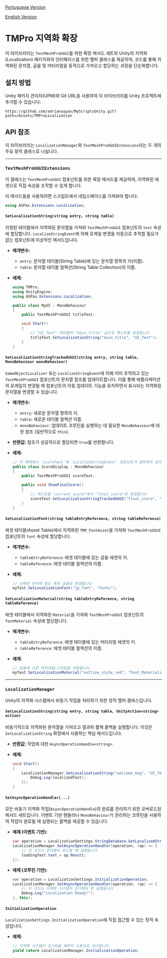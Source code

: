 [Portuguese Version](./README.md)

[English Version](./Documentation~/README.en-US.md)

# TMPro 지역화 확장

이 라이브러리는 `TextMeshProUGUI`를 위한 확장 메서드 세트와 Unity의 지역화(Localization) 패키지와의 인터페이스를 위한 헬퍼 클래스를 제공하여, 코드를 통해 지역화된 문자열, 글꼴 및 머티리얼을 동적으로 가져오고 할당하는 과정을 단순화합니다.

## 설치 방법

Unity 패키지 관리자(UPM)와 Git URL을 사용하여 이 라이브러리를 Unity 프로젝트에 추가할 수 있습니다:

```
https://github.com/adrianuspax/MyScriptsUnity.git?path=/Assets/TMProLocalization
```

## API 참조

이 라이브러리는 `LocalizationManager`와 `TextMeshProUGUIExtensions`라는 두 개의 주요 정적 클래스로 나뉩니다.

---

### `TextMeshProUGUIExtensions`

이 클래스는 `TextMeshProUGUI` 컴포넌트를 위한 확장 메서드를 제공하여, 지역화된 에셋으로 직접 속성을 조작할 수 있게 합니다.

이 메서드들을 사용하려면 스크립트에서 네임스페이스를 가져와야 합니다:
```csharp
using ASPax.Extensions.Localization;
```

#### **`SetLocalizationString(string entry, string table)`**
지정된 테이블에서 지역화된 문자열을 가져와 `TextMeshProUGUI` 컴포넌트의 `text` 속성에 할당합니다. `LocalizeStringEvent`에 의해 로케일 변경을 자동으로 추적할 필요가 없는 컴포넌트에 이상적인 메서드입니다.

*   **매개변수:**
    *   `entry`: 문자열 테이블(String Table)에 있는 문자열 항목의 키(이름).
    *   `table`: 문자열 테이블 컬렉션(String Table Collection)의 이름.

*   **예제:**
    ```csharp
    using TMPro;
    using UnityEngine;
    using ASPax.Extensions.Localization;

    public class MyUI : MonoBehaviour
    {
        public TextMeshProUGUI titleText;

        void Start()
        {
            // "UI_Text" 테이블의 "main_title" 값으로 텍스트를 설정합니다
            titleText.SetLocalizationString("main_title", "UI_Text");
        }
    }
    ```

#### **`SetLocalizationStringTrackedUGUI(string entry, string table, MonoBehaviour monoBehaviour)`**
`GameObjectLocalizer` 또는 `LocalizeStringEvent`에 의해 이미 추적되고 있는 `TextMeshProUGUI` 컴포넌트의 문자열 참조를 업데이트합니다. 이를 통해 애플리케이션의 로케일이 변경될 때 컴포넌트의 자동 업데이트 기능을 유지하면서 표시되는 지역화된 문자열을 변경할 수 있습니다.

*   **매개변수:**
    *   `entry`: 새로운 문자열 항목의 키.
    *   `table`: 새로운 테이블 컬렉션 이름.
    *   `monoBehaviour`: 업데이트 코루틴을 실행하는 데 필요한 `MonoBehaviour`에 대한 참조 (일반적으로 `this`).

*   **반환값:** 참조가 성공적으로 할당되면 `true`를 반환합니다.

*   **예제:**
    ```csharp
    // 이 예제에서 `scoreText`에 `LocalizeStringEvent` 컴포넌트가 첨부되어 있다고 가정합니다.
    public class ScoreDisplay : MonoBehaviour
    {
        public TextMeshProUGUI scoreText;

        public void ShowFinalScore()
        {
            // 텍스트를 "current_score"에서 "final_score"로 변경합니다
            scoreText.SetLocalizationStringTrackedUGUI("final_score", "UI_Text", this);
        }
    }
    ```

#### **`SetLocalizationFont(string tableEntryReference, string tableReference)`**
에셋 테이블(Asset Table)에서 지역화된 `TMP_FontAsset`을 가져와 `TextMeshProUGUI` 컴포넌트의 `font` 속성에 할당합니다.

*   **매개변수:**
    *   `tableEntryReference`: 에셋 테이블에 있는 글꼴 에셋의 키.
    *   `tableReference`: 에셋 테이블 컬렉션의 이름.

*   **예제:**
    ```csharp
    // 선택된 언어에 맞는 특정 글꼴로 변경합니다
    myText.SetLocalizationFont("jp_font", "Fonts");
    ```

#### **`SetLocalizationMaterial(string tableEntryReference, string tableReference)`**
에셋 테이블에서 지역화된 `Material`을 가져와 `TextMeshProUGUI` 컴포넌트의 `fontMaterial` 속성에 할당합니다.

*   **매개변수:**
    *   `tableEntryReference`: 에셋 테이블에 있는 머티리얼 에셋의 키.
    *   `tableReference`: 에셋 테이블 컬렉션의 이름.

*   **예제:**
    ```csharp
    // 글꼴에 다른 머티리얼/스타일을 적용합니다
    myText.SetLocalizationMaterial("outline_style_red", "Font_Materials");
    ```

---

### `LocalizationManager`

Unity의 지역화 시스템에서 비동기 작업을 처리하기 위한 정적 헬퍼 클래스입니다.

#### **`SetLocalizationString(string entry, string table, UnityAction<string> action)`**
비동기적으로 지역화된 문자열을 가져오고 결과와 함께 콜백을 실행합니다. 이것은 `SetLocalizationString` 확장에서 사용하는 핵심 메서드입니다.

*   **반환값:** 작업에 대한 `AsyncOperationHandle<string>`.

*   **예제:**
    ```csharp
    void Start()
    {
        LocalizationManager.SetLocalizationString("welcome_msg", "UI_Text", (localizedText) => {
            Debug.Log(localizedText);
        });
    }
    ```

#### **`SetAsyncOperationHandler(...)`**
모든 비동기 지역화 작업(`AsyncOperationHandle`)의 완료를 관리하기 위한 오버로드된 메서드 세트입니다. 이벤트 기반 핸들러나 `MonoBehaviour`가 관리하는 코루틴을 사용하여 작업이 완료될 때 실행되는 콜백을 제공할 수 있습니다.

*   **예제 (이벤트 기반):**
    ```csharp
    var operation = LocalizationSettings.StringDatabase.GetLocalizedStringAsync("UI_Text", "loading");
    LocalizationManager.SetAsyncOperationHandler(operation, (op) => {
        // 이 코드는 문자열이 로드될 때 실행됩니다
        loadingText.text = op.Result;
    });
    ```

*   **예제 (코루틴 기반):**
    ```csharp
    var operation = LocalizationSettings.InitializationOperation;
    LocalizationManager.SetAsyncOperationHandler(operation, (op) => {
        // 이 코드는 지역화 시스템이 초기화된 후 실행됩니다
        Debug.Log("Localization Ready!");
    }, this);
    ```

#### **`InitializationOperation`**
`LocalizationSettings.InitializationOperation`에 직접 접근할 수 있는 정적 속성입니다.

*   **예제:**
    ```csharp
    // 지역화 시스템이 초기화될 때까지 수동으로 대기합니다
    yield return LocalizationManager.InitializationOperation;
    ```
